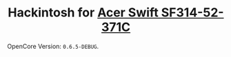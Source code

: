 <!-- markdownlint-disable MD033 -->
<div align="center">

# Hackintosh for [Acer Swift SF314-52-371C]

</div>

OpenCore Version: `0.6.5-DEBUG`.

[Acer Swift SF314-52-371C]: https://snlookup.com/acer-swift-sf314-52-ultra-thin-nx-gplal-003-p110150
